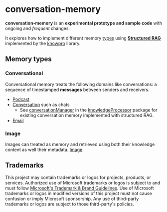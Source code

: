# conversation-memory

**conversation-memory** is an **experimental prototype and sample code** with ongoing and _frequent_ changes.

It explores how to implement different memory [types](#memory-types) using [**Structured RAG**](../../knowPro/README.md) implemented by the [knowpro](../../knowPro) library.

## Memory types

### Conversational

Conversational memory treats the following domains like conversations: a sequence of timestamped **messages** between senders and receivers.

- [Podcast](./src/podcast.ts)
- [Conversation](./src/conversationMemory.ts) such as chats
  - See [conversationManager](../../knowledgeProcessor/src/conversation/conversationManager.ts) in the [knowledgeProcessor](../../knowledgeProcessor) package for existing conversation memory implemented with structured RAG.
- [Email](./src/emailMemory.ts)

### Image

Images can treated as memory and retrieved using both their knowledge content as well their metadata.
[Image](../image/)

## Trademarks

This project may contain trademarks or logos for projects, products, or services. Authorized use of Microsoft
trademarks or logos is subject to and must follow
[Microsoft's Trademark & Brand Guidelines](https://www.microsoft.com/en-us/legal/intellectualproperty/trademarks/usage/general).
Use of Microsoft trademarks or logos in modified versions of this project must not cause confusion or imply Microsoft sponsorship.
Any use of third-party trademarks or logos are subject to those third-party's policies.

